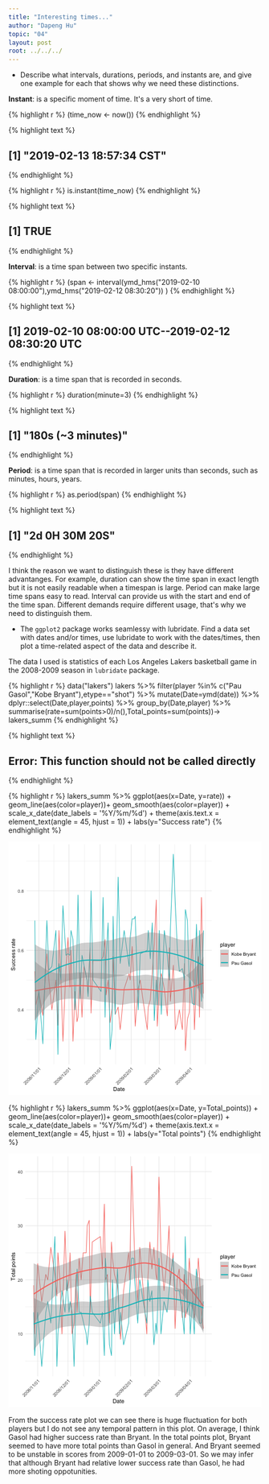 ```yaml
---
title: "Interesting times..."
author: "Dapeng Hu"
topic: "04"
layout: post
root: ../../../
---
```





- Describe what intervals, durations, periods, and instants are, and give one example for each that shows why we need these distinctions.


**Instant**: is a specific moment of time. It's a very short of time.


{% highlight r %}
(time_now <- now())
{% endhighlight %}



{% highlight text %}
## [1] "2019-02-13 18:57:34 CST"
{% endhighlight %}



{% highlight r %}
is.instant(time_now)
{% endhighlight %}



{% highlight text %}
## [1] TRUE
{% endhighlight %}

**Interval**: is a time span between two specific instants.


{% highlight r %}
(span <- interval(ymd_hms("2019-02-10 08:00:00"),ymd_hms("2019-02-12 08:30:20")) )
{% endhighlight %}



{% highlight text %}
## [1] 2019-02-10 08:00:00 UTC--2019-02-12 08:30:20 UTC
{% endhighlight %}

**Duration**: is a time span that is recorded in seconds.


{% highlight r %}
duration(minute=3)
{% endhighlight %}



{% highlight text %}
## [1] "180s (~3 minutes)"
{% endhighlight %}

**Period**: is a time span that is recorded in larger units than seconds, such as minutes, hours, years.


{% highlight r %}
as.period(span)
{% endhighlight %}



{% highlight text %}
## [1] "2d 0H 30M 20S"
{% endhighlight %}

I think the reason we want to distinguish these is they have different advantanges. For example, duration can show the time span in exact length but it is not easily readable when a timespan is large. Period can make large time spans easy to read. Interval can provide us with the start and end of the time span. Different demands require different usage, that's why we need to distinguish them.

- The `ggplot2` package works seamlessy with lubridate. Find a data set with dates and/or times, use lubridate to work with the dates/times, then plot a time-related aspect of the data and describe it.  


The data I used is statistics of each Los Angeles Lakers basketball game in the 2008-2009 season in `lubridate` package.


{% highlight r %}
data("lakers")
lakers %>% filter(player %in% c("Pau Gasol","Kobe Bryant"),etype=="shot") %>% mutate(Date=ymd(date)) %>% dplyr::select(Date,player,points) %>% group_by(Date,player) %>% summarise(rate=sum(points>0)/n(),Total_points=sum(points))-> lakers_summ
{% endhighlight %}



{% highlight text %}
## Error: This function should not be called directly
{% endhighlight %}



{% highlight r %}
lakers_summ %>% ggplot(aes(x=Date, y=rate)) + geom_line(aes(color=player))+ geom_smooth(aes(color=player)) + scale_x_date(date_labels = '%Y/%m/%d') +  theme(axis.text.x = element_text(angle = 45, hjust = 1)) + labs(y="Success rate")
{% endhighlight %}

![center](../figure/04/HuDapeng/unnamed-chunk-6-1.png)

{% highlight r %}
lakers_summ %>% ggplot(aes(x=Date, y=Total_points)) + geom_line(aes(color=player))+ geom_smooth(aes(color=player)) + scale_x_date(date_labels = '%Y/%m/%d') +  theme(axis.text.x = element_text(angle = 45, hjust = 1)) + labs(y="Total points")
{% endhighlight %}

![center](../figure/04/HuDapeng/unnamed-chunk-6-2.png)

From the success rate plot we can see there is huge fluctuation for both players but I do not see any temporal pattern in this plot. On average, I think Gasol had higher success rate than Bryant. In the total points plot, Bryant seemed to have more total points than Gasol in general. And Bryant seemed to be unstable in scores from 2009-01-01 to 2009-03-01. So we may infer that although Bryant had relative lower success rate than Gasol, he had more shoting oppotunities.





